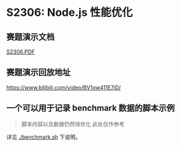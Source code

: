 # S2306: Node.js 性能优化

## 赛题演示文档

[S2306.PDF](./S2306.PDF)

## 赛题演示回放地址

https://www.bilibili.com/video/BV1ow411E7iD/

## 一个可以用于记录 benchmark 数据的脚本示例

> 脚本内容以及数据仍然待优化
> 此处仅作参考

详见 [./benchmark.sh](./benchmark.sh) 下说明。
